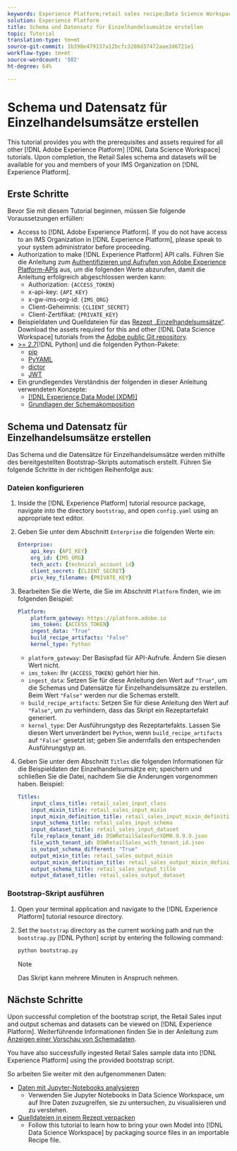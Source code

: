 ```yaml
---
keywords: Experience Platform;retail sales recipe;Data Science Workspace;popular topics
solution: Experience Platform
title: Schema und Datensatz für Einzelhandelsumsätze erstellen
topic: Tutorial
translation-type: tm+mt
source-git-commit: 1b398e479137a12bcfc3208d37472aae3d6721e1
workflow-type: tm+mt
source-wordcount: '502'
ht-degree: 64%

---
```



# Schema und Datensatz für Einzelhandelsumsätze erstellen

This tutorial provides you with the prerequisites and assets required for all other [!DNL Adobe Experience Platform] [!DNL Data Science Workspace] tutorials. Upon completion, the Retail Sales schema and datasets will be available for you and members of your IMS Organization on [!DNL Experience Platform].

## Erste Schritte

Bevor Sie mit diesem Tutorial beginnen, müssen Sie folgende Voraussetzungen erfüllen:
- Access to [!DNL Adobe Experience Platform]. If you do not have access to an IMS Organization in [!DNL Experience Platform], please speak to your system administrator before proceeding.
- Authorization to make [!DNL Experience Platform] API calls. Führen Sie die Anleitung zum [Authentifizieren und Aufrufen von Adobe Experience Platform-APIs](../../tutorials/authentication.md) aus, um die folgenden Werte abzurufen, damit die Anleitung erfolgreich abgeschlossen werden kann:
   - Authorization: `{ACCESS_TOKEN}`
   - x-api-key: `{API_KEY}`
   - x-gw-ims-org-id: `{IMS_ORG}`
   - Client-Geheimnis: `{CLIENT_SECRET}`
   - Client-Zertifikat: `{PRIVATE_KEY}`
- Beispieldaten und Quelldateien für das [Rezept „Einzelhandelsumsätze“](../pre-built-recipes/retail-sales.md). Download the assets required for this and other [!DNL Data Science Workspace] tutorials from the [Adobe public Git repository](https://github.com/adobe/experience-platform-dsw-reference/).
- [ >= 2.7](https://www.python.org/downloads/)[!DNL Python] und die folgenden Python-Pakete:
   - [pip](https://pypi.org/project/pip/)
   - [PyYAML](https://pyyaml.org/)
   - [dictor](https://pypi.org/project/dictor/)
   - [JWT](https://pypi.org/project/jwt/)
- Ein grundlegendes Verständnis der folgenden in dieser Anleitung verwendeten Konzepte:
   - [[!DNL Experience Data Model (XDM)]](../../xdm/home.md)
   - [Grundlagen der Schemakomposition](../../xdm/schema/field-dictionary.md)

## Schema und Datensatz für Einzelhandelsumsätze erstellen

Das Schema und die Datensätze für Einzelhandelsumsätze werden mithilfe des bereitgestellten Bootstrap-Skripts automatisch erstellt. Führen Sie folgende Schritte in der richtigen Reihenfolge aus:

### Dateien konfigurieren

1. Inside the [!DNL Experience Platform] tutorial resource package, navigate into the directory `bootstrap`, and open `config.yaml` using an appropriate text editor.
2. Geben Sie unter dem Abschnitt `Enterprise` die folgenden Werte ein:

   ```yaml
   Enterprise:
       api_key: {API_KEY}
       org_id: {IMS_ORG}
       tech_acct: {technical_account_id}
       client_secret: {CLIENT_SECRET}
       priv_key_filename: {PRIVATE_KEY}
   ```

3. Bearbeiten Sie die Werte, die Sie im Abschnitt `Platform` finden, wie im folgenden Beispiel:

   ```yaml
   Platform:
       platform_gateway: https://platform.adobe.io
       ims_token: {ACCESS_TOKEN}
       ingest_data: "True"
       build_recipe_artifacts: "False"
       kernel_type: Python
   ```

   - `platform_gateway`: Der Basispfad für API-Aufrufe. Ändern Sie diesen Wert nicht.
   - `ims_token`: Ihr `{ACCESS_TOKEN}` gehört hier hin.
   - `ingest_data`: Setzen Sie für diese Anleitung den Wert auf `"True"`, um die Schemas und Datensätze für Einzelhandelsumsätze zu erstellen. Beim Wert `"False"` werden nur die Schemas erstellt.
   - `build_recipe_artifacts`: Setzen Sie für diese Anleitung den Wert auf `"False"`, um zu verhindern, dass das Skript ein Rezeptartefakt generiert.
   - `kernel_type`: Der Ausführungstyp des Rezeptartefakts. Lassen Sie diesen Wert unverändert bei `Python`, wenn `build_recipe_artifacts` auf `"False"` gesetzt ist; geben Sie andernfalls den entspechenden Ausführungstyp an.

4. Geben Sie unter dem Abschnitt `Titles` die folgenden Informationen für die Beispieldaten der Einzelhandelsumsätze ein; speichern und schließen Sie die Datei, nachdem Sie die Änderungen vorgenommen haben. Beispiel:

   ```yaml
   Titles:
       input_class_title: retail_sales_input_class
       input_mixin_title: retail_sales_input_mixin
       input_mixin_definition_title: retail_sales_input_mixin_definition
       input_schema_title: retail_sales_input_schema
       input_dataset_title: retail_sales_input_dataset
       file_replace_tenant_id: DSWRetailSalesForXDM0.9.9.9.json
       file_with_tenant_id: DSWRetailSales_with_tenant_id.json
       is_output_schema_different: "True"
       output_mixin_title: retail_sales_output_mixin
       output_mixin_definition_title: retail_sales_output_mixin_definition
       output_schema_title: retail_sales_output_title
       output_dataset_title: retail_sales_output_dataset
   ```

### Bootstrap-Skript ausführen

1. Open your terminal application and navigate to the [!DNL Experience Platform] tutorial resource directory.
2. Set the `bootstrap` directory as the current working path and run the `bootstrap.py` [!DNL Python] script by entering the following command:

   ```bash
   python bootstrap.py
   ```

   >[!NOTE]
   >
   >Das Skript kann mehrere Minuten in Anspruch nehmen.

## Nächste Schritte

Upon successful completion of the bootstrap script, the Retail Sales input and output schemas and datasets can be viewed on [!DNL Experience Platform]. Weiterführende Informationen finden Sie in der Anleitung zum [Anzeigen einer Vorschau von Schemadaten](./preview-schema-data.md).

You have also successfully ingested Retail Sales sample data into [!DNL Experience Platform] using the provided bootstrap script.

So arbeiten Sie weiter mit den aufgenommenen Daten:
- [Daten mit Jupyter-Notebooks analysieren](../jupyterlab/analyze-your-data.md)
   - Verwenden Sie Jupyter Notebooks in Data Science Workspace, um auf Ihre Daten zuzugreifen, sie zu untersuchen, zu visualisieren und zu verstehen.
- [Quelldateien in einem Rezept verpacken](./package-source-files-recipe.md)
   - Follow this tutorial to learn how to bring your own Model into [!DNL Data Science Workspace] by packaging source files in an importable Recipe file.